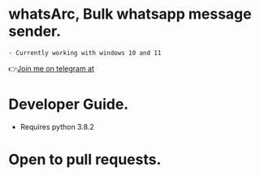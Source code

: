 # whatsArc, Bulk whatsapp message sender.
    - Currently working with windows 10 and 11
   👉[Join me on telegram at](https://telegram.me/bulk_whatsapp_sender)
# Developer Guide.
 - Requires python 3.8.2
 
# Open to pull requests.


